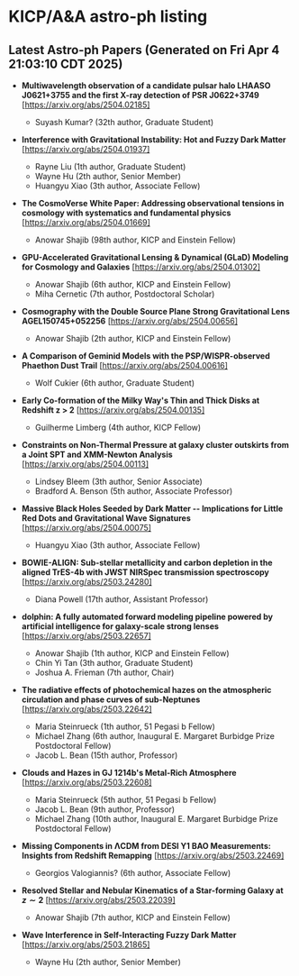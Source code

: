 # KICP/A&A astro-ph listing

## Latest Astro-ph Papers (Generated on Fri Apr  4 21:03:10 CDT 2025)

- **Multiwavelength observation of a candidate pulsar halo LHAASO J0621+3755 and the first X-ray detection of PSR J0622+3749**
[https://arxiv.org/abs/2504.02185]
  + Suyash Kumar? (32th author, Graduate Student)

- **Interference with Gravitational Instability: Hot and Fuzzy Dark Matter**
[https://arxiv.org/abs/2504.01937]
  + Rayne Liu (1th author, Graduate Student)
  + Wayne Hu (2th author, Senior Member)
  + Huangyu Xiao (3th author, Associate Fellow)

- **The CosmoVerse White Paper: Addressing observational tensions in cosmology with systematics and fundamental physics**
[https://arxiv.org/abs/2504.01669]
  + Anowar Shajib (98th author, KICP and Einstein Fellow)

- **GPU-Accelerated Gravitational Lensing & Dynamical (GLaD) Modeling for Cosmology and Galaxies**
[https://arxiv.org/abs/2504.01302]
  + Anowar Shajib (6th author, KICP and Einstein Fellow)
  + Miha Cernetic (7th author, Postdoctoral Scholar)

- **Cosmography with the Double Source Plane Strong Gravitational Lens AGEL150745+052256**
[https://arxiv.org/abs/2504.00656]
  + Anowar Shajib (2th author, KICP and Einstein Fellow)

- **A Comparison of Geminid Models with the PSP/WISPR-observed Phaethon Dust Trail**
[https://arxiv.org/abs/2504.00616]
  + Wolf Cukier (6th author, Graduate Student)

- **Early Co-formation of the Milky Way's Thin and Thick Disks at Redshift z > 2**
[https://arxiv.org/abs/2504.00135]
  + Guilherme Limberg (4th author, KICP Fellow)

- **Constraints on Non-Thermal Pressure at galaxy cluster outskirts from a Joint SPT and XMM-Newton Analysis**
[https://arxiv.org/abs/2504.00113]
  + Lindsey Bleem (3th author, Senior Associate)
  + Bradford A. Benson (5th author, Associate Professor)

- **Massive Black Holes Seeded by Dark Matter -- Implications for Little Red Dots and Gravitational Wave Signatures**
[https://arxiv.org/abs/2504.00075]
  + Huangyu Xiao (3th author, Associate Fellow)

- **BOWIE-ALIGN: Sub-stellar metallicity and carbon depletion in the aligned TrES-4b with JWST NIRSpec transmission spectroscopy**
[https://arxiv.org/abs/2503.24280]
  + Diana Powell (17th author, Assistant Professor)

- **dolphin: A fully automated forward modeling pipeline powered by artificial intelligence for galaxy-scale strong lenses**
[https://arxiv.org/abs/2503.22657]
  + Anowar Shajib (1th author, KICP and Einstein Fellow)
  + Chin Yi Tan (3th author, Graduate Student)
  + Joshua A. Frieman (7th author, Chair)

- **The radiative effects of photochemical hazes on the atmospheric circulation and phase curves of sub-Neptunes**
[https://arxiv.org/abs/2503.22642]
  + Maria Steinrueck (1th author, 51 Pegasi b Fellow)
  + Michael Zhang (6th author, Inaugural E. Margaret Burbidge Prize Postdoctoral Fellow)
  + Jacob L. Bean (15th author, Professor)

- **Clouds and Hazes in GJ 1214b's Metal-Rich Atmosphere**
[https://arxiv.org/abs/2503.22608]
  + Maria Steinrueck (5th author, 51 Pegasi b Fellow)
  + Jacob L. Bean (9th author, Professor)
  + Michael Zhang (10th author, Inaugural E. Margaret Burbidge Prize Postdoctoral Fellow)

- **Missing Components in ΛCDM from DESI Y1 BAO Measurements: Insights from Redshift Remapping**
[https://arxiv.org/abs/2503.22469]
  + Georgios Valogiannis? (6th author, Associate Fellow)

- **Resolved Stellar and Nebular Kinematics of a Star-forming Galaxy at $z\sim2$**
[https://arxiv.org/abs/2503.22039]
  + Anowar Shajib (7th author, KICP and Einstein Fellow)

- **Wave Interference in Self-Interacting Fuzzy Dark Matter**
[https://arxiv.org/abs/2503.21865]
  + Wayne Hu (2th author, Senior Member)

